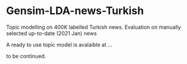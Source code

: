 # Gensim-LDA-news-Turkish
Topic modelling on 400K labelled Turkish news. Evaluation on manually selected up-to-date (2021 Jan) news

A ready to use topic model is avalaible at ...

to be continued.
